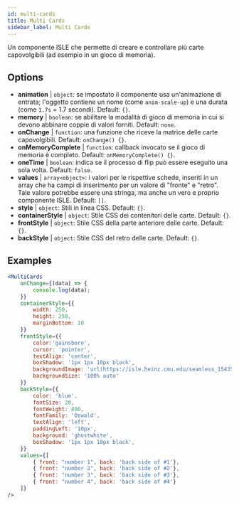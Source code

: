 ```yaml
---
id: multi-cards
title: Multi Cards
sidebar_label: Multi Cards
---
```


Un componente ISLE che permette di creare e controllare più carte capovolgibili (ad esempio in un gioco di memoria).

## Options

* __animation__ | `object`: se impostato il componente usa un'animazione di entrata; l'oggetto contiene un nome (come `anim-scale-up`) e una durata (come `1.7s` = 1.7 secondi). Default: `{}`.
* __memory__ | `boolean`: se abilitare la modalità di gioco di memoria in cui si devono abbinare coppie di valori forniti. Default: `none`.
* __onChange__ | `function`: una funzione che riceve la matrice delle carte capovolgibili. Default: `onChange() {}`.
* __onMemoryComplete__ | `function`: callback invocato se il gioco di memoria è completo. Default: `onMemoryComplete() {}`.
* __oneTime__ | `boolean`: indica se il processo di flip può essere eseguito una sola volta. Default: `false`.
* __values__ | `array<object>`: i valori per le rispettive schede, inseriti in un array che ha campi di inserimento per un valore di "fronte" e "retro". Tale valore potrebbe essere una stringa, ma anche un vero e proprio componente ISLE. Default: `[]`.
* __style__ | `object`: Stili in linea CSS. Default: `{}`.
* __containerStyle__ | `object`: Stile CSS dei contenitori delle carte. Default: `{}`.
* __frontStyle__ | `object`: Stile CSS della parte anteriore delle carte. Default: `{}`.
* __backStyle__ | `object`: Stile CSS del retro delle carte. Default: `{}`.


## Examples

```jsx live
<MultiCards
    onChange={(data) => {
        console.log(data);
    }}
    containerStyle={{
        width: 250,
        height: 250,
        marginBottom: 10
    }}
    frontStyle={{
        color:'gainsboro',
        cursor: 'pointer',
        textAlign: 'center',
        boxShadow: '1px 1px 10px black',
        backgroundImage: 'url(https://isle.heinz.cmu.edu/seamless_1543575455035.png)',
        backgroundSize: '100% auto'
    }}
    backStyle={{
        color: 'blue',
        fontSize: 20,
        fontWeight: 800,
        fontFamily: 'Oswald',
        textAlign: 'left',
        paddingLeft: '10px',
        background: 'ghostwhite',
        boxShadow: '1px 1px 10px black',
    }}
    values={[
        { front: "number 1", back: 'back side of #1'},
        { front: "number 2", back: 'back side of #2'},
        { front: "number 3", back: 'back side of #3'},
        { front: "number 4", back: 'back side of #4'}
    ]}
/>
``` 




